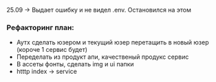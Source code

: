 25.09 -> Выдает ошибку и не видел .env. Остановился на этом

### Рефакторинг план:

- Аутх сделать юзером и текущий юзер перетащить в новый юзер (короче 1 сервис будет)
- Переделать из продукт апи, качественый продукс сервис
- В ассеты фонты, сделать img и ui папки
- htttp index -> service 
